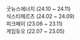 굿뉴스에너지 (24.10 ~ 24.11)  
식스티헤르츠 (24.02 ~ 24.09)  
피크페이 (23.06 ~ 23.11)  
게임듀오 (22.07 ~ 23.05)


<!--
**Seung-wan/Seung-wan** is a ✨ _special_ ✨ repository because its `README.md` (this file) appears on your GitHub profile.

Here are some ideas to get you started:

- 🔭 I’m currently working on ...
- 🌱 I’m currently learning ...
- 👯 I’m looking to collaborate on ...
- 🤔 I’m looking for help with ...
- 💬 Ask me about ...
- 📫 How to reach me: ...
- 😄 Pronouns: ...
- ⚡ Fun fact: ...
-->
